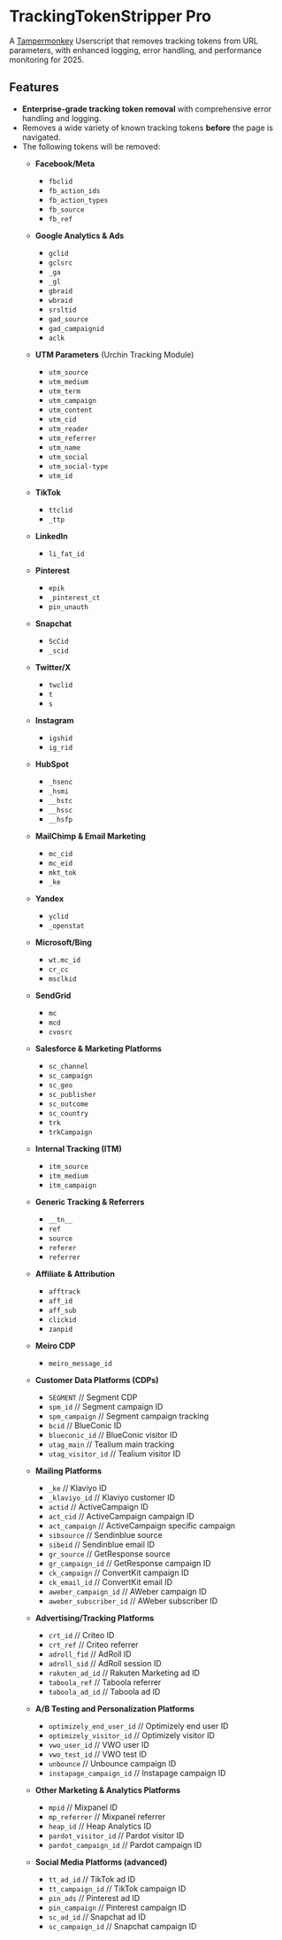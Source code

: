 # TrackingTokenStripper Pro

A [Tampermonkey](https://www.tampermonkey.net/) Userscript that removes tracking tokens from URL parameters, with enhanced logging, error handling, and performance monitoring for 2025.

## Features

- **Enterprise-grade tracking token removal** with comprehensive error handling and logging.
- Removes a wide variety of known tracking tokens **before** the page is navigated.
- The following tokens will be removed:
  - **Facebook/Meta**
    - `fbclid`
    - `fb_action_ids`
    - `fb_action_types`
    - `fb_source`
    - `fb_ref`
  - **Google Analytics & Ads**
    - `gclid`
    - `gclsrc`
    - `_ga`
    - `_gl`
    - `gbraid`
    - `wbraid`
    - `srsltid`
    - `gad_source`
    - `gad_campaignid`
    - `aclk`

  - **UTM Parameters** (Urchin Tracking Module)
    - `utm_source`
    - `utm_medium`
    - `utm_term`
    - `utm_campaign`
    - `utm_content`
    - `utm_cid`
    - `utm_reader`
    - `utm_referrer`
    - `utm_name`
    - `utm_social`
    - `utm_social-type`
    - `utm_id`
  - **TikTok**
    - `ttclid`
    - `_ttp`
  - **LinkedIn**
    - `li_fat_id`
  - **Pinterest**
    - `epik`
    - `_pinterest_ct`
    - `pin_unauth`
  - **Snapchat**
    - `ScCid`
    - `_scid`
  - **Twitter/X**
    - `twclid`
    - `t`
    - `s`
  - **Instagram**
    - `igshid`
    - `ig_rid`
  - **HubSpot**
    - `_hsenc`
    - `_hsmi`
    - `__hstc`
    - `__hssc`
    - `__hsfp`
  - **MailChimp & Email Marketing**
    - `mc_cid`
    - `mc_eid`
    - `mkt_tok`
    - `_ke`
  - **Yandex**
    - `yclid`
    - `_openstat`
  - **Microsoft/Bing**
    - `wt.mc_id`
    - `cr_cc`
    - `msclkid`
  - **SendGrid**
    - `mc`
    - `mcd`
    - `cvosrc`
  - **Salesforce & Marketing Platforms**
    - `sc_channel`
    - `sc_campaign`
    - `sc_geo`
    - `sc_publisher`
    - `sc_outcome`
    - `sc_country`
    - `trk`
    - `trkCampaign`
  - **Internal Tracking (ITM)**
    - `itm_source`
    - `itm_medium`
    - `itm_campaign`
  - **Generic Tracking & Referrers**
    - `__tn__`
    - `ref`
    - `source`
    - `referer`
    - `referrer`
  - **Affiliate & Attribution**
    - `afftrack`
    - `aff_id`
    - `aff_sub`
    - `clickid`
    - `zanpid`
  - **Meiro CDP**
    - `meiro_message_id`

  - **Customer Data Platforms (CDPs)**
    - `SEGMENT`          // Segment CDP
    - `spm_id`           // Segment campaign ID
    - `spm_campaign`     // Segment campaign tracking
    - `bcid`             // BlueConic ID
    - `blueconic_id`     // BlueConic visitor ID
    - `utag_main`        // Tealium main tracking
    - `utag_visitor_id`  // Tealium visitor ID

  - **Mailing Platforms**
    - `_ke`              // Klaviyo ID
    - `_klaviyo_id`      // Klaviyo customer ID
    - `actid`            // ActiveCampaign ID
    - `act_cid`          // ActiveCampaign campaign ID
    - `act_campaign`     // ActiveCampaign specific campaign
    - `sibsource`        // Sendinblue source
    - `sibeid`           // Sendinblue email ID
    - `gr_source`        // GetResponse source
    - `gr_campaign_id`   // GetResponse campaign ID
    - `ck_campaign`      // ConvertKit campaign ID
    - `ck_email_id`      // ConvertKit email ID
    - `aweber_campaign_id` // AWeber campaign ID
    - `aweber_subscriber_id` // AWeber subscriber ID

  - **Advertising/Tracking Platforms**
    - `crt_id`           // Criteo ID
    - `crt_ref`          // Criteo referrer
    - `adroll_fid`       // AdRoll ID
    - `adroll_sid`       // AdRoll session ID
    - `rakuten_ad_id`    // Rakuten Marketing ad ID
    - `taboola_ref`      // Taboola referrer
    - `taboola_ad_id`     // Taboola ad ID

  - **A/B Testing and Personalization Platforms**
    - `optimizely_end_user_id` // Optimizely end user ID
    - `optimizely_visitor_id`  // Optimizely visitor ID
    - `vwo_user_id`            // VWO user ID
    - `vwo_test_id`            // VWO test ID
    - `unbounce`               // Unbounce campaign ID
    - `instapage_campaign_id`   // Instapage campaign ID

  - **Other Marketing & Analytics Platforms**
    - `mpid`                 // Mixpanel ID
    - `mp_referrer`          // Mixpanel referrer
    - `heap_id`              // Heap Analytics ID
    - `pardot_visitor_id`    // Pardot visitor ID
    - `pardot_campaign_id`    // Pardot campaign ID

  - **Social Media Platforms (advanced)**
    - `tt_ad_id`             // TikTok ad ID
    - `tt_campaign_id`       // TikTok campaign ID
    - `pin_ads`              // Pinterest ad ID
    - `pin_campaign`         // Pinterest campaign ID
    - `sc_ad_id`             // Snapchat ad ID
    - `sc_campaign_id`        // Snapchat campaign ID

